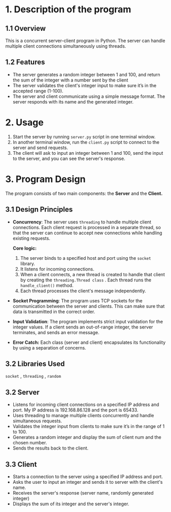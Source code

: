 # 1. Description of the program

## 1.1 Overview

This is a concurrent server-client program in Python. The server can handle multiple client connections simultaneously using threads. 

## 1.2 Features

- The server generates a random integer between 1 and 100, and return the sum of the integer with a number sent by the client
- The server validates the client's integer input to make sure it’s in the accepted range (1-100).
- The server and client communicate using a simple message format. The server responds with its name and the generated integer.

# 2. Usage

1. Start the server by running `server.py` script in one terminal window.
2. In another terminal window, run the `client.py` script to connect to the server and send requests.
3. The client will ask to input an integer between 1 and 100, send the input to the server, and you can see the server's response.

# 3. Program Design

The program consists of two main components: the **Server** and the **Client.**

## 3.1 Design Principles

- **Concurrency**: The server uses `threading` to handle multiple client connections. Each client request is processed in a separate thread, so that the server can continue to accept new connections while handling existing requests.
    
    **Core logic:**
    
    1. The server binds to a specified host and port using the `socket` library.
    2. It listens for incoming connections.
    3. When a client connects, a new thread is created to handle that client by creating the `threading.Thread class` . Each thread runs the `handle_client()` method.
    4. Each thread processes the client's message independently.
- **Socket Programming**: The program uses TCP sockets for the communication between the server and clients. This can make sure that data is transmitted in the correct order.
- **Input Validation**: The program implements strict input validation for the integer values. If a client sends an out-of-range integer, the server terminates, and sends an error message.
- **Error Catch:** Each class (server and client) encapsulates its functionality by using a separation of concerns.

## 3.2 Libraries Used

`socket` , `threading` , `random`

## 3.2 Server

- Listens for incoming client connections on a specified IP address and port. My IP address is 192.168.86.128 and the port is 65433.
- Uses threading to manage multiple clients concurrently and handle simultaneous requests.
- Validates the integer input from clients to make sure it’s in the range of 1 to 100.
- Generates a random integer and display the sum of client num and the chosen number.
- Sends the results back to the client.

## 3.3 Client

- Starts a connection to the server using a specified IP address and port.
- Asks the user to input an integer and sends it to server with the client's name.
- Receives the server's response (server name, randomly generated integer)
- Displays the sum of its integer and the server's integer.
